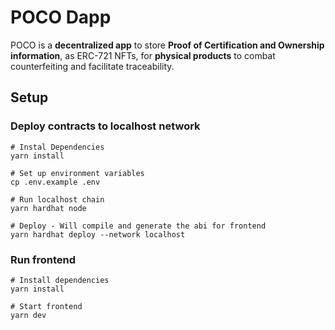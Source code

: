 # POCO Dapp

POCO is a **decentralized app** to store
**Proof of Certification and Ownership information**, as ERC-721 NFTs, for
**physical products** to combat counterfeiting and facilitate traceability.

## Setup

### Deploy contracts to localhost network

```
# Instal Dependencies
yarn install

# Set up environment variables
cp .env.example .env

# Run localhost chain
yarn hardhat node

# Deploy - Will compile and generate the abi for frontend
yarn hardhat deploy --network localhost
```

### Run frontend

```
# Install dependencies
yarn install

# Start frontend
yarn dev
```
